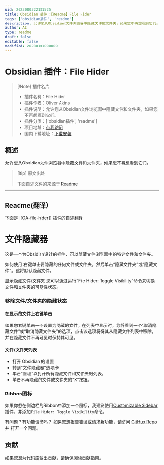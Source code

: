 ```yaml
---
uid: 2023080322181525
title: Obsidian 插件：【Readme】File Hider
tags: ['obsidian插件', 'readme']
description: 允许您从Obsidian文件浏览器中隐藏文件和文件夹，如果您不再想看到它们。
author: AI
type: readme
draft: false
editable: false
modified: 20230101000000
---
```


# Obsidian 插件：File Hider

> [!Note] 插件名片
> - 插件名称：File Hider
> - 插件作者：Oliver Akins
> - 插件说明：允许您从Obsidian文件浏览器中隐藏文件和文件夹，如果您不再想看到它们。
> - 插件分类：['obsidian插件', 'readme']
> - 项目地址：[点我访问](https://github.com/Oliver-Akins/file-hider)
> - 国内下载地址：[下载安装](https://pkmer.cn/products/plugin/pluginMarket/?OA-file-hider)

## 概述

允许您从Obsidian文件浏览器中隐藏文件和文件夹，如果您不再想看到它们。



> [!tip] 原文出处
> 
>下面自述文件的来源于 [Readme](https://ghproxy.net/https://raw.githubusercontent.com/Oliver-Akins/file-hider/main/README.md)
> 

---

## Readme(翻译）

下面是 [[OA-file-hider]] 插件的自述翻译


# 文件隐藏器

这是一个为[Obsidian](https://obsidian.md)设计的插件，可以隐藏文件浏览器中的特定文件和文件夹。

如何使用
右键单击要隐藏的任何文件或文件夹，然后单击“隐藏文件夹”或“隐藏文件”。这将默认隐藏文件。

显示隐藏文件/文件夹
您可以通过运行“File Hider: Toggle Visibility”命令来切换文件和文件夹的可见性状态。

### 移除文件/文件夹的隐藏状态

#### 在显示的文件上右键单击
如果您右键单击一个设置为隐藏的文件，在列表中显示时，您将看到一个“取消隐藏文件”或“取消隐藏文件夹”的选项，点击该选项将将其从隐藏文件列表中移除，并在隐藏文件不再可见时保持其可见。

#### 文件/文件夹列表
- 打开 Obsidian 的设置
- 转到“文件隐藏器”选项卡
- 单击“管理”以打开所有隐藏文件和文件夹的列表。
- 单击不再隐藏的文件或文件夹的“X”按钮。

### Ribbon图标
如果你想在侧边栏的Ribbon中添加一个图标，我建议使用[Customizable Sidebar](https://github.com/phibr0/obsidian-customizable-sidebar)插件，并添加`File Hider: Toggle Visibility`命令。

有问题？有功能请求吗？
如果您想报告错误或请求新功能，请访问
[GitHub Repo](https://github.com/Oliver-Akins/file-hider/issues/new/choose) 并
打开一个问题。

## 贡献
如果您想为代码库做出贡献，请确保阅读[贡献指南](https://github.com/Oliver-Akins/file-hider/blob/main/.github/contributing.md)。



